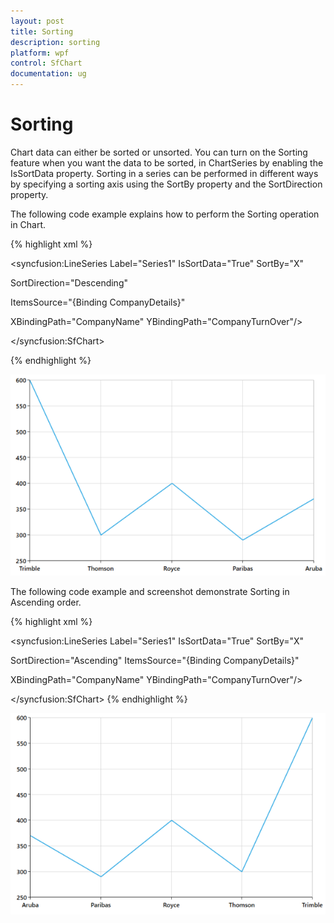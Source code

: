 ```yaml
---
layout: post
title: Sorting
description: sorting 
platform: wpf
control: SfChart
documentation: ug
---
```


# Sorting 

Chart data can either be sorted or unsorted. You can turn on the Sorting feature when you want the data to be sorted, in ChartSeries by enabling the IsSortData property. Sorting in a series can be performed in different ways by specifying a sorting axis using the SortBy property and the SortDirection property.

The following code example explains how to perform the Sorting operation in Chart.

{% highlight xml %}


<syncfusion:LineSeries Label="Series1" IsSortData="True" SortBy="X"                 

SortDirection="Descending"  

ItemsSource="{Binding CompanyDetails}" 

XBindingPath="CompanyName"        YBindingPath="CompanyTurnOver"/>

</syncfusion:SfChart>


{% endhighlight %}


![C:/Users/rachel/Desktop/wpf/sshot-64.png](Sorting_images/Sorting_img1.png)



The following code example and screenshot demonstrate Sorting in Ascending order.

{% highlight xml %}



<syncfusion:LineSeries Label="Series1" IsSortData="True" SortBy="X"                 

SortDirection="Ascending" ItemsSource="{Binding CompanyDetails}" 

XBindingPath="CompanyName" YBindingPath="CompanyTurnOver"/>

</syncfusion:SfChart>
{% endhighlight %}

![C:/Users/rachel/Desktop/wpf/sshot-65.png](Sorting_images/Sorting_img2.png)



